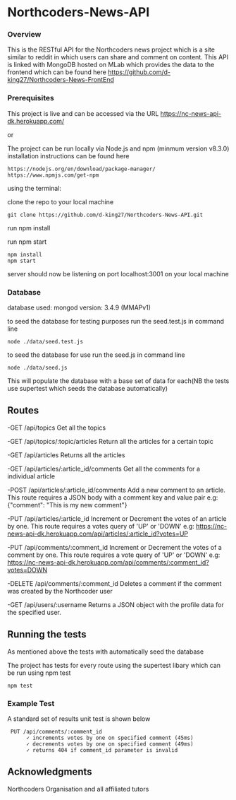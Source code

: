 # Northcoders-News-API
### Overview
This is the RESTful API for the Northcoders news project which is a site similar to reddit in which users can share and comment on content. This API is linked with MongoDB hosted on MLab which provides the data to the frontend which can be found here https://github.com/d-king27/Northcoders-News-FrontEnd 



### Prerequisites


This project is live and can be accessed via the URL https://nc-news-api-dk.herokuapp.com/

or

The project can be run locally via Node.js and npm
(minmum version v8.3.0)
installation instructions can be found here

```
https://nodejs.org/en/download/package-manager/
https://www.npmjs.com/get-npm
```

using the terminal:

clone the repo to your local machine
```
git clone https://github.com/d-king27/Northcoders-News-API.git
```

run npm install

run npm start

```
npm install
npm start
```
server should now be listening on port localhost:3001 on your local machine


### Database

database used: mongod version: 3.4.9 (MMAPv1)

to seed the database for testing purposes run the seed.test.js in command line

```
node ./data/seed.test.js
```
to seed the database for use run the seed.js in command line

```
node ./data/seed.js
```
This will populate the database with a base set of data for each(NB the tests use supertest which seeds the database automatically)


## Routes

-GET /api/topics
Get all the topics

-GET /api/topics/:topic/articles
Return all the articles for a certain topic

-GET /api/articles
Returns all the articles

-GET /api/articles/:article_id/comments
Get all the comments for a individual article

-POST /api/articles/:article_id/comments
Add a new comment to an article. This route requires a JSON body with a comment key and value pair
e.g: {"comment": "This is my new comment"}

-PUT /api/articles/:article_id
Increment or Decrement the votes of an article by one. This route requires a votes query of 'UP' or 'DOWN'
e.g: https://nc-news-api-dk.herokuapp.com/api/articles/:article_id?votes=UP

-PUT /api/comments/:comment_id
Increment or Decrement the votes of a comment by one. This route requires a vote query of 'UP' or 'DOWN'
e.g: https://nc-news-api-dk.herokuapp.com/api/comments/:comment_id?votes=DOWN

-DELETE /api/comments/:comment_id
Deletes a comment if the comment was created by the Northcoder user

-GET /api/users/:username
Returns a JSON object with the profile data for the specified user.

## Running the tests

As mentioned above the tests with automatically seed the database

The project has tests for every route using the supertest libary which can be run using npm test

```
npm test
```

### Example Test

A standard set of results unit test is shown below

```
 PUT /api/comments/:comment_id
      ✓ increments votes by one on specified comment (45ms)
      ✓ decrements votes by one on specified comment (49ms)
      ✓ returns 404 if comment_id parameter is invalid

```




## Acknowledgments

Northcoders Organisation and all affiliated tutors
